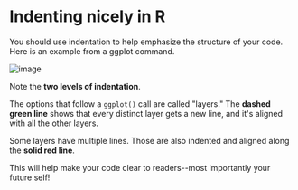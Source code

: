 # Indenting nicely in R #

You should use indentation to help emphasize the structure of your code. Here is an example from a ggplot command.

![image](https://user-images.githubusercontent.com/6835110/229142256-d8da8635-4103-48c4-9da6-06fc77da0589.png)

Note the **two levels of indentation**.

The options that follow a `ggplot()` call are called "layers." The **dashed green line** shows that every distinct layer gets a new line, and it's aligned with all the other layers.

Some layers have multiple lines. Those are also indented and aligned along the **solid red line**. 

This will help make your code clear to readers--most importantly your future self!
